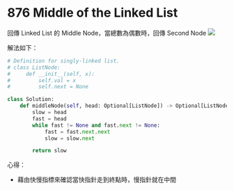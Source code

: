 876 Middle of the Linked List
===========================
回傳 Linked List 的 Middle Node，當總數為偶數時，回傳 Second Node
![](141.png)

解法如下：
```python
# Definition for singly-linked list.
# class ListNode:
#     def __init__(self, x):
#         self.val = x
#         self.next = None

class Solution:
    def middleNode(self, head: Optional[ListNode]) -> Optional[ListNode]:
        slow = head
        fast = head
        while fast != None and fast.next != None:
            fast = fast.next.next
            slow = slow.next

        return slow
```
心得：
- 藉由快慢指標來確認當快指針走到終點時，慢指針就在中間
